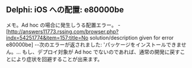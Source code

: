 ## Delphi: iOS への配置: e80000be

メモ。Ad hoc の場合に発生しうる配置エラー。
-[http://answers11773.rssing.com/browser.php?indx=54251774&item=157:title=No solution/description given for error e80000be]
--次のエラーが返されました: 'パッケージをインストールできません。...
もし、デプロイ対象が Ad hoc でないのであれば、通常の開発に戻すことにより症状を回避することが出来ます。
